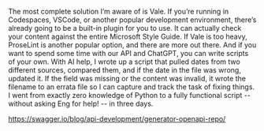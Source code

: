 The most complete solution I’m aware of is Vale. If you’re running in Codespaces, VSCode, or another popular development environment, there’s already going to be a built-in plugin for you to use. It can actually check your content against the entire Microsoft Style Guide. If Vale is too heavy, ProseLint is another popular option, and there are more out there.
And if you want to spend some time with our API and ChatGPT, you can write scripts of your own. With AI help, I wrote up a script that pulled dates from two different sources, compared them, and if the date in the file was wrong, updated it. If the field was missing or the content was invalid, it wrote the filename to an errata file so I can capture and track the task of fixing things. I went from exactly zero knowledge of Python to a fully functional script -- without asking Eng for help! -- in three days.

https://swagger.io/blog/api-development/generator-openapi-repo/
